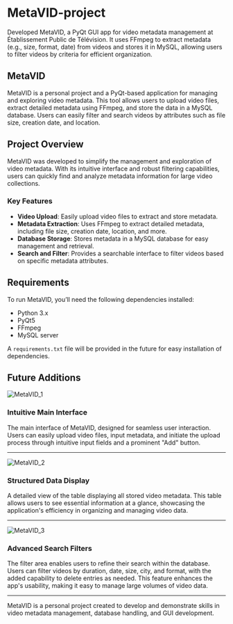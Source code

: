 # MetaVID-project

Developed MetaVID, a PyQt GUI app for video metadata management at Établissement Public de Télévision. It uses FFmpeg to extract metadata (e.g., size, format, date) from videos and stores it in MySQL, allowing users to filter videos by criteria for efficient organization.


## MetaVID

MetaVID is a personal project and a PyQt-based application for managing and exploring video metadata. This tool allows users to upload video files, extract detailed metadata using FFmpeg, and store the data in a MySQL database. Users can easily filter and search videos by attributes such as file size, creation date, and location.

## Project Overview

MetaVID was developed to simplify the management and exploration of video metadata. With its intuitive interface and robust filtering capabilities, users can quickly find and analyze metadata information for large video collections.

### Key Features

- **Video Upload**: Easily upload video files to extract and store metadata.
- **Metadata Extraction**: Uses FFmpeg to extract detailed metadata, including file size, creation date, location, and more.
- **Database Storage**: Stores metadata in a MySQL database for easy management and retrieval.
- **Search and Filter**: Provides a searchable interface to filter videos based on specific metadata attributes.

## Requirements

To run MetaVID, you’ll need the following dependencies installed:

- Python 3.x
- PyQt5
- FFmpeg
- MySQL server

A `requirements.txt` file will be provided in the future for easy installation of dependencies.

## Future Additions
![MetaVID_1](https://github.com/user-attachments/assets/f6fa9682-9f4a-487d-976b-f29a3abfd851)
### Intuitive Main Interface
The main interface of MetaVID, designed for seamless user interaction. Users can easily upload video files, input metadata, and initiate the upload process through intuitive input fields and a prominent "Add" button.

---------------------------------------------------------------------------------------------------------------------------------------

![MetaVID_2](https://github.com/user-attachments/assets/2223a1ae-f30b-4242-8ccf-57c334a67b7f)
### Structured Data Display
A detailed view of the table displaying all stored video metadata. This table allows users to see essential information at a glance, showcasing the application's efficiency in organizing and managing video data.

---------------------------------------------------------------------------------------------------------------------------------------


![MetaVID_3](https://github.com/user-attachments/assets/a62e3cf5-d5d7-4fc8-9592-2e773546326b)
### Advanced Search Filters
The filter area enables users to refine their search within the database. Users can filter videos by duration, date, size, city, and format, with the added capability to delete entries as needed. This feature enhances the app's usability, making it easy to manage large volumes of video data.

---

MetaVID is a personal project created to develop and demonstrate skills in video metadata management, database handling, and GUI development. 
